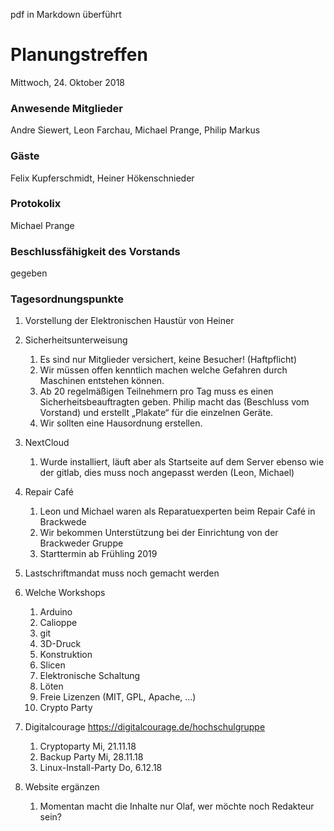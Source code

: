 pdf in Markdown überführt

# **Planungstreffen**
Mittwoch, 24. Oktober 2018

### Anwesende Mitglieder
Andre Siewert, Leon Farchau, Michael Prange, Philip Markus

### Gäste
Felix Kupferschmidt, Heiner Hökenschnieder

### Protokolix
Michael Prange

### Beschlussfähigkeit des Vorstands
gegeben

### Tagesordnungspunkte
1. Vorstellung der Elektronischen Haustür von Heiner

1. Sicherheitsunterweisung
	1. Es sind nur Mitglieder versichert, keine Besucher! (Haftpflicht)
	1. Wir müssen offen kenntlich machen welche Gefahren durch Maschinen entstehen können.
	1. Ab 20 regelmäßigen Teilnehmern pro Tag muss es einen Sicherheitsbeauftragten geben. Philip macht das (Beschluss vom Vorstand) und erstellt „Plakate“ für die einzelnen Geräte.
	1. Wir sollten eine Hausordnung erstellen.
1. NextCloud
	1. Wurde installiert, läuft aber als Startseite auf dem Server ebenso wie der gitlab, dies muss noch angepasst werden (Leon, Michael)
1. Repair Café
	1. Leon und Michael waren als Reparatuexperten beim Repair Café in Brackwede
	1. Wir bekommen Unterstützung bei der Einrichtung von der Brackweder Gruppe
	1. Starttermin ab Frühling 2019
1. Lastschriftmandat muss noch gemacht werden
1. Welche Workshops
	1. Arduino
	1. Calioppe
	1. git
	1. 3D-Druck
	1. Konstruktion
	1. Slicen
	1. Elektronische Schaltung
	1. Löten
	1. Freie Lizenzen (MIT, GPL, Apache, ...)
	1. Crypto Party
1. Digitalcourage https://digitalcourage.de/hochschulgruppe
	1. Cryptoparty Mi, 21.11.18
	1. Backup Party Mi, 28.11.18
	1. Linux-Install-Party Do, 6.12.18
1. Website ergänzen
	1. Momentan macht die Inhalte nur Olaf, wer möchte noch Redakteur sein?
